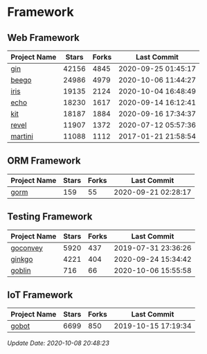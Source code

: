 # Framework

## Web Framework

| Project Name | Stars | Forks | Last Commit |
| ------------ | ----- | ----- | ----------- |
| [gin](https://github.com/gin-gonic/gin) | 42156 | 4845 | 2020-09-25 01:45:17 |
| [beego](https://github.com/astaxie/beego) | 24986 | 4979 | 2020-10-06 11:44:27 |
| [iris](https://github.com/kataras/iris) | 19135 | 2124 | 2020-10-04 16:48:49 |
| [echo](https://github.com/labstack/echo) | 18230 | 1617 | 2020-09-14 16:12:41 |
| [kit](https://github.com/go-kit/kit) | 18187 | 1884 | 2020-09-16 17:34:37 |
| [revel](https://github.com/revel/revel) | 11907 | 1372 | 2020-07-12 05:57:36 |
| [martini](https://github.com/go-martini/martini) | 11088 | 1112 | 2017-01-21 21:58:54 |

## ORM Framework

| Project Name | Stars | Forks | Last Commit |
| ------------ | ----- | ----- | ----------- |
| [gorm](https://github.com/jinzhu/gorm) | 159 | 55 | 2020-09-21 02:28:17 |

## Testing Framework

| Project Name | Stars | Forks | Last Commit |
| ------------ | ----- | ----- | ----------- |
| [goconvey](https://github.com/smartystreets/goconvey) | 5920 | 437 | 2019-07-31 23:36:26 |
| [ginkgo](https://github.com/onsi/ginkgo) | 4221 | 404 | 2020-09-24 15:34:42 |
| [goblin](https://github.com/franela/goblin) | 716 | 66 | 2020-10-06 15:55:58 |

## IoT Framework

| Project Name | Stars | Forks | Last Commit |
| ------------ | ----- | ----- | ----------- |
| [gobot](https://github.com/hybridgroup/gobot) | 6699 | 850 | 2019-10-15 17:19:34 |

*Update Date: 2020-10-08 20:48:23*